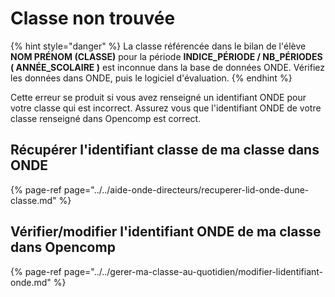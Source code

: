 # Classe non trouvée

{% hint style="danger" %}
La classe référencée dans le bilan de l'élève **NOM PRÉNOM \(CLASSE\)** pour la période **INDICE\_PÉRIODE / NB\_PÉRIODES \( ANNÉE\_SCOLAIRE \)** est inconnue dans la base de données ONDE. Vérifiez les données dans ONDE, puis le logiciel d'évaluation.
{% endhint %}

Cette erreur se produit si vous avez renseigné un identifiant ONDE pour votre classe qui est incorrect. Assurez vous que l'identifiant ONDE de votre classe renseigné dans Opencomp est correct.

## **Récupérer l'identifiant classe de ma classe dans ONDE**

{% page-ref page="../../aide-onde-directeurs/recuperer-lid-onde-dune-classe.md" %}

## Vérifier/modifier l'identifiant ONDE de ma classe dans Opencomp

{% page-ref page="../../gerer-ma-classe-au-quotidien/modifier-lidentifiant-onde.md" %}


